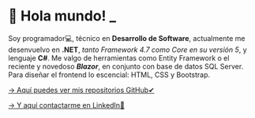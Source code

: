 # 💬 Hola mundo! _

 Soy programador💻, técnico en **Desarrollo de Software**, actualmente me desenvuelvo en **.NET**, _tanto Framework 4.7 como Core en su versión 5_, y lenguaje **C#**. Me valgo de herramientas como Entity Framework o el reciente y novedoso  **_Blazor_**, en conjunto con base de datos SQL Server. Para diseñar el frontend lo escencial: HTML, CSS y Bootstrap.

[-> Aquí puedes ver mis repositorios GitHub✔](https://github.com/maurigaggero?tab=repositories)

[-> Y aquí contactarme en LinkedIn📌](http://linkedin.com/in/mauriciogaggero)
